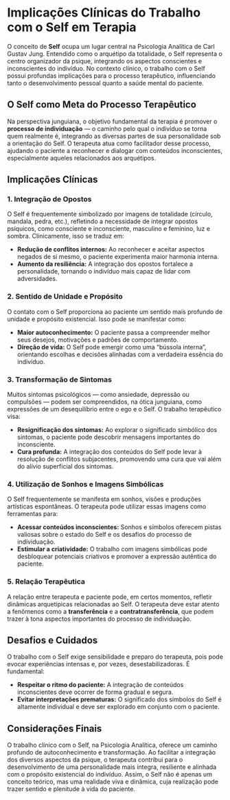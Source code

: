 
# Implicações Clínicas do Trabalho com o Self em Terapia

O conceito de **Self** ocupa um lugar central na Psicologia Analítica de Carl Gustav Jung. Entendido como o arquétipo da totalidade, o Self representa o centro organizador da psique, integrando os aspectos conscientes e inconscientes do indivíduo. No contexto clínico, o trabalho com o Self possui profundas implicações para o processo terapêutico, influenciando tanto o desenvolvimento pessoal quanto a saúde mental do paciente.

## O Self como Meta do Processo Terapêutico

Na perspectiva junguiana, o objetivo fundamental da terapia é promover o **processo de individuação** — o caminho pelo qual o indivíduo se torna quem realmente é, integrando as diversas partes de sua personalidade sob a orientação do Self. O terapeuta atua como facilitador desse processo, ajudando o paciente a reconhecer e dialogar com conteúdos inconscientes, especialmente aqueles relacionados aos arquétipos.

## Implicações Clínicas

### 1. Integração de Opostos

O Self é frequentemente simbolizado por imagens de totalidade (círculo, mandala, pedra, etc.), refletindo a necessidade de integrar opostos psíquicos, como consciente e inconsciente, masculino e feminino, luz e sombra. Clinicamente, isso se traduz em:

- **Redução de conflitos internos:** Ao reconhecer e aceitar aspectos negados de si mesmo, o paciente experimenta maior harmonia interna.
- **Aumento da resiliência:** A integração dos opostos fortalece a personalidade, tornando o indivíduo mais capaz de lidar com adversidades.

### 2. Sentido de Unidade e Propósito

O contato com o Self proporciona ao paciente um sentido mais profundo de unidade e propósito existencial. Isso pode se manifestar como:

- **Maior autoconhecimento:** O paciente passa a compreender melhor seus desejos, motivações e padrões de comportamento.
- **Direção de vida:** O Self pode emergir como uma “bússola interna”, orientando escolhas e decisões alinhadas com a verdadeira essência do indivíduo.

### 3. Transformação de Sintomas

Muitos sintomas psicológicos — como ansiedade, depressão ou compulsões — podem ser compreendidos, na ótica junguiana, como expressões de um desequilíbrio entre o ego e o Self. O trabalho terapêutico visa:

- **Resignificação dos sintomas:** Ao explorar o significado simbólico dos sintomas, o paciente pode descobrir mensagens importantes do inconsciente.
- **Cura profunda:** A integração dos conteúdos do Self pode levar à resolução de conflitos subjacentes, promovendo uma cura que vai além do alívio superficial dos sintomas.

### 4. Utilização de Sonhos e Imagens Simbólicas

O Self frequentemente se manifesta em sonhos, visões e produções artísticas espontâneas. O terapeuta pode utilizar essas imagens como ferramentas para:

- **Acessar conteúdos inconscientes:** Sonhos e símbolos oferecem pistas valiosas sobre o estado do Self e os desafios do processo de individuação.
- **Estimular a criatividade:** O trabalho com imagens simbólicas pode desbloquear potenciais criativos e promover a expressão autêntica do paciente.

### 5. Relação Terapêutica

A relação entre terapeuta e paciente pode, em certos momentos, refletir dinâmicas arquetípicas relacionadas ao Self. O terapeuta deve estar atento a fenômenos como a **transferência** e a **contratransferência**, que podem trazer à tona aspectos importantes do processo de individuação.

## Desafios e Cuidados

O trabalho com o Self exige sensibilidade e preparo do terapeuta, pois pode evocar experiências intensas e, por vezes, desestabilizadoras. É fundamental:

- **Respeitar o ritmo do paciente:** A integração de conteúdos inconscientes deve ocorrer de forma gradual e segura.
- **Evitar interpretações prematuras:** O significado dos símbolos do Self é altamente individual e deve ser explorado em conjunto com o paciente.

## Considerações Finais

O trabalho clínico com o Self, na Psicologia Analítica, oferece um caminho profundo de autoconhecimento e transformação. Ao facilitar a integração dos diversos aspectos da psique, o terapeuta contribui para o desenvolvimento de uma personalidade mais íntegra, resiliente e alinhada com o propósito existencial do indivíduo. Assim, o Self não é apenas um conceito teórico, mas uma realidade viva e dinâmica, cuja realização pode trazer sentido e plenitude à vida do paciente.
```